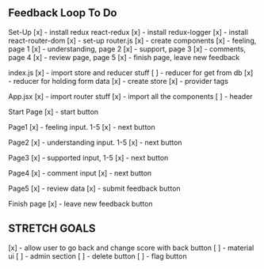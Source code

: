## Feedback Loop To Do ##

Set-Up
[x] - install redux react-redux
[x] - install redux-logger
[x] - install react-router-dom
[x] - set-up router.js
[x] - create components
    [x] - feeling, page 1
    [x] - understanding, page 2
    [x] - support, page 3
    [x] - comments, page 4
    [x] - review page, page 5
    [x] - finish page, leave new feedback


index.js
[x] - import store and reducer stuff 
[ ] - reducer for get from db
[x] - reducer for holding form data
[x] - create store
[x] - provider tags

App.jsx
[x] - import router stuff
[x] - import all the components
[ ] - header

Start Page
[x] - start button

Page1
[x] - feeling input. 1-5
[x] - next button

Page2
[x] - understanding input. 1-5
[x] - next button

Page3
[x] - supported input, 1-5
[x] - next button

Page4
[x] - comment input
[x] - next button

Page5
[x] - review data
[x] - submit feedback button

Finish page
[x] - leave new feedback button

## STRETCH GOALS ##

[x] - allow user to go back and change score with back button
[ ] - material ui
[ ] - admin section
    [ ] - delete button
    [ ] - flag button

